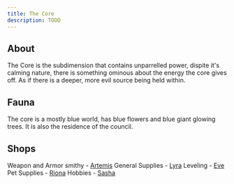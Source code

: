 ```yaml
---
title: The Core
description: TODO
---
```


## About 
The Core is the subdimension that contains
unparrelled power, dispite it's calming nature, 
there is something ominous about the energy 
the core gives off. As if there is a deeper, 
more evil source being held within.


## Fauna
The core is a mostly blue world, has blue flowers
and blue giant glowing trees. It is also the 
residence of the council.

## Shops
Weapon and Armor smithy - [Artemis](\wiki\reference\characters\non-players\artemis.md)
General Supplies - [Lyra](\wiki\reference\characters\non-players\lyra.md) 
Leveling - [Eve](\wiki\reference\characters\non-players\eve.md) 
Pet Supplies - [Riona](\wiki\reference\characters\non-players\riona.md)
Hobbies - [Sasha](\wiki\reference\characters\non-players\sasha.md)